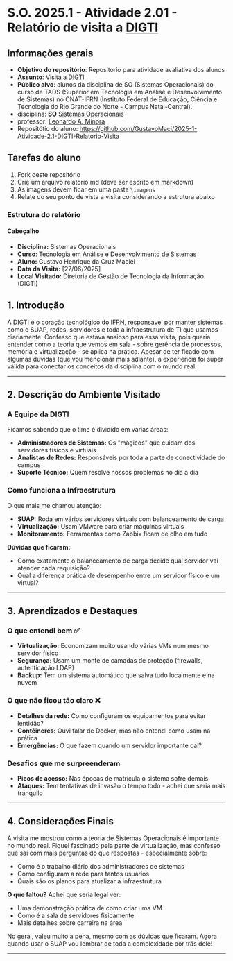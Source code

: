 # S.O. 2025.1 - Atividade 2.01 - Relatório de visita a [DIGTI](https://portal.ifrn.edu.br/institucional/tecnologia-da-informacao/)

## Informações gerais

- **Objetivo do repositório**: Repositório para atividade avaliativa dos alunos
- **Assunto**: Visita a [DIGTI](https://portal.ifrn.edu.br/institucional/tecnologia-da-informacao/)
- **Público alvo**: alunos da disciplina de SO (Sistemas Operacionais) do curso de TADS (Superior em Tecnologia em Análise e Desenvolvimento de Sistemas) no CNAT-IFRN (Instituto Federal de Educação, Ciência e Tecnologia do Rio Grande do Norte - Campus Natal-Central).
- disciplina: **SO** [Sistemas Operacionais](https://github.com/sistemas-operacionais/)
- professor: [Leonardo A. Minora](https://github.com/leonardo-minora)
- Repositótio do aluno: https://github.com/GustavoMaci/2025-1-Atividade-2.1-DIGTI-Relatorio-Visita

## Tarefas do aluno

1. Fork deste repositório
2. Crie um arquivo relatorio.md (deve ser escrito em markdown)
3. As imagens devem ficar em uma pasta `\imagens`
4. Relate do seu ponto de vista a visita considerando a estrutura abaixo

### Estrutura do relatório

#### Cabeçalho
- **Disciplina:** Sistemas Operacionais 
- **Curso**: Tecnologia em Análise e Desenvolvimento de Sistemas
- **Aluno:** Gustavo Henrique da Cruz Maciel
- **Data da Visita:** [27/06/2025]
- **Local Visitado:** Diretoria de Gestão de Tecnologia da Informação (DIGTI)
## 1. Introdução

A DIGTI é o coração tecnológico do IFRN, responsável por manter sistemas como o SUAP, redes, servidores e toda a infraestrutura de TI que usamos diariamente. Confesso que estava ansioso para essa visita, pois queria entender como a teoria que vemos em sala - sobre gerência de processos, memória e virtualização - se aplica na prática. Apesar de ter ficado com algumas dúvidas (que vou mencionar mais adiante), a experiência foi super válida para conectar os conceitos da disciplina com o mundo real.

---

## 2. Descrição do Ambiente Visitado

### A Equipe da DIGTI

Ficamos sabendo que o time é dividido em várias áreas:
- **Administradores de Sistemas:** Os "mágicos" que cuidam dos servidores físicos e virtuais
- **Analistas de Redes:** Responsáveis por toda a parte de conectividade do campus
- **Suporte Técnico:** Quem resolve nossos problemas no dia a dia

### Como funciona a Infraestrutura

O que mais me chamou atenção:
- **SUAP:** Roda em vários servidores virtuais com balanceamento de carga
- **Virtualização:** Usam VMware para criar máquinas virtuais
- **Monitoramento:** Ferramentas como Zabbix ficam de olho em tudo

**Dúvidas que ficaram:**
- Como exatamente o balanceamento de carga decide qual servidor vai atender cada requisição?
- Qual a diferença prática de desempenho entre um servidor físico e um virtual?

---

## 3. Aprendizados e Destaques

### O que entendi bem ✅
- **Virtualização:** Economizam muito usando várias VMs num mesmo servidor físico
- **Segurança:** Usam um monte de camadas de proteção (firewalls, autenticação LDAP)
- **Backup:** Tem um sistema automático que salva tudo localmente e na nuvem

### O que não ficou tão claro ❌
- **Detalhes da rede:** Como configuram os equipamentos para evitar lentidão?
- **Contêineres:** Ouvi falar de Docker, mas não entendi como usam na prática
- **Emergências:** O que fazem quando um servidor importante cai?

### Desafios que me surpreenderam
- **Picos de acesso:** Nas épocas de matrícula o sistema sofre demais
- **Ataques:** Tem tentativas de invasão o tempo todo - achei que seria mais tranquilo

---

## 4. Considerações Finais

A visita me mostrou como a teoria de Sistemas Operacionais é importante no mundo real. Fiquei fascinado pela parte de virtualização, mas confesso que saí com mais perguntas do que respostas - especialmente sobre:

- Como é o trabalho diário dos administradores de sistemas
- Como configuram a rede para tantos usuários
- Quais são os planos para atualizar a infraestrutura

**O que faltou?** 
Achei que seria legal ver:
- Uma demonstração prática de como criar uma VM
- Como é a sala de servidores fisicamente
- Mais detalhes sobre carreira na área

No geral, valeu muito a pena, mesmo com as dúvidas que ficaram. Agora quando usar o SUAP vou lembrar de toda a complexidade por trás dele!

---
